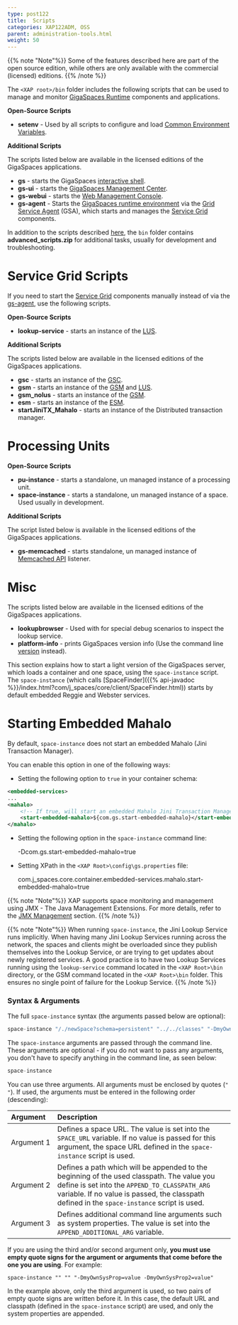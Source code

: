 ```yaml
---
type: post122
title:  Scripts
categories: XAP122ADM, OSS
parent: administration-tools.html
weight: 50
---
```


{{% note "Note"%}}
Some of the features described here are part of the open source edition, while others are only available with the commercial (licensed) editions.
{{% /note %}}

The `<XAP root>/bin` folder includes the following scripts that can be used to manage and monitor [GigaSpaces Runtime](./the-runtime-environment.html) components and applications. 

**Open-Source Scripts**

- **setenv** - Used by all scripts to configure and load [Common Environment Variables]({{%currentjavaurl%}}/common-environment-variables.html).

**Additional Scripts**

The scripts listed below are available in the licensed editions of the GigaSpaces applications.

- **gs** - starts the GigaSpaces [interactive shell](./command-line-interface.html).
- **gs-ui** - starts the [GigaSpaces Management Center](./gigaspaces-management-center.html).
- **gs-webui** - starts the [Web Management Console](./web-management-console.html).
- **gs-agent** - Starts the [GigaSpaces runtime environment](./the-runtime-environment.html) via the [Grid Service Agent](../overview/the-runtime-environment.html#gsa) (GSA), which starts and manages the [Service Grid](../overview/the-runtime-environment.html) components.


In addition to the scripts described [here](./scripts.html), the `bin` folder contains **advanced_scripts.zip** for additional tasks, usually for development and troubleshooting.

# Service Grid Scripts

If you need to start the [Service Grid](../overview/the-runtime-environment.html) components manually instead of via the [gs-agent](../overview/the-runtime-environment.html#gsa), use the following scripts.

**Open-Source Scripts**

- **lookup-service** - starts an instance of the [LUS](../overview/the-runtime-environment.html#lus).

**Additional Scripts**

The scripts listed below are available in the licensed editions of the GigaSpaces applications.

- **gsc** - starts an instance of the [GSC](../overview/the-runtime-environment.html#gsc).
- **gsm** - starts an instance of the [GSM](../overview/the-runtime-environment.html#gsm) and [LUS](../overview/the-runtime-environment.html#lus).
- **gsm_nolus** - starts an instance of the [GSM](../overview/the-runtime-environment.html#gsm).
- **esm** - starts an instance of the [ESM]({{%currentjavaurl%}}/elastic-processing-unit-overview.html).
- **startJiniTX_Mahalo** - starts an instance of the Distributed transaction manager.

# Processing Units

**Open-Source Scripts**

- **pu-instance** - starts a standalone, un managed instance of a processing unit.
- **space-instance** - starts a standalone, un managed instance of a space. Used usually in development.

**Additional Scripts**

The script listed below is available in the licensed editions of the GigaSpaces applications.

- **gs-memcached** - starts standalone, un managed instance of [Memcached API]({{%currentjavaurl%}}/memcached-api.html) listener.

# Misc

The scripts listed below are available in the licensed editions of the GigaSpaces applications.

- **lookupbrowser** - Used with for special debug scenarios to inspect the lookup service.
- **platform-info** - prints GigaSpaces version info (Use the command line [version](./command-line-interface.html) instead).

This section explains how to start a light version of the GigaSpaces server, which loads a container and one space, using the `space-instance` script. The `space-instance` (which calls [SpaceFinder]({{% api-javadoc %}}/index.html?com/j_spaces/core/client/SpaceFinder.html)) starts by default embedded Reggie and Webster services.

# Starting Embedded Mahalo

By default, `space-instance` does not start an embedded Mahalo (Jini Transaction Manager).

You can enable this option in one of the following ways:

- Setting the following option to `true` in your container schema:


```xml
<embedded-services>
...
<mahalo>
	<!-- If true, will start an embedded Mahalo Jini Transaction Manager. Default value: false -->
    <start-embedded-mahalo>${com.gs.start-embedded-mahalo}</start-embedded-mahalo>
</mahalo>
```

- Setting the following option in the `space-instance` command line:

    -Dcom.gs.start-embedded-mahalo=true

- Setting XPath in the `<XAP Root>\config\gs.properties` file:

    com.j_spaces.core.container.embedded-services.mahalo.start-embedded-mahalo=true

{{% note "Note"%}}
XAP supports space monitoring and management using JMX - The Java Management Extensions. For more details, refer to the [JMX Management](./space-jmx-management.html) section.
{{% /note %}}

{{% note "Note"%}}
When running `space-instance`, the Jini Lookup Service runs implicitly. When having many Jini Lookup Services running across the network, the spaces and clients might be overloaded since they publish themselves into the Lookup Service, or are trying to get updates about newly registered services.
A good practice is to have two Lookup Services running using the `lookup-service` command located in the `<XAP Root>\bin` directory, or the GSM command located in the `<XAP Root>\bin` folder. This ensures no single point of failure for the Lookup Service.
{{% /note %}}

### Syntax & Arguments

The full `space-instance` syntax (the arguments passed below are optional):


```java
space-instance "/./newSpace?schema=persistent" "../../classes" "-DmyOwnSysProp=value -DmyOwnSysProp2=value"
```

The `space-instance` arguments are passed through the command line. These arguments are optional - if you do not want to pass any arguments, you don't have to specify anything in the command line, as seen below:


```java
space-instance
```

You can use three arguments. All arguments must be enclosed by quotes (`" "`). If used, the arguments must be entered in the following order (descending):


| Argument | Description |
|:---------|:------------|
| <nobr>Argument 1 <nobr>| Defines a space URL. The value is set into the `SPACE_URL` variable. If no value is passed for this argument, the space URL defined in the `space-instance` script is used. |
| Argument 2 | Defines a path which will be appended to the beginning of the used classpath. The value you define is set into the `APPEND_TO_CLASSPATH_ARG` variable. If no value is passed, the classpath defined in the `space-instance` script is used. |
| Argument 3 | Defines additional command line arguments such as system properties. The value is set into the `APPEND_ADDITIONAL_ARG` variable. |

If you are using the third and/or second argument only, **you must use empty quote signs for the argument or arguments that come before the one you are using**. For example:

    space-instance "" "" "-DmyOwnSysProp=value -DmyOwnSysProp2=value"

In the example above, only the third argument is used, so two pairs of empty quote signs are written before it. In this case, the default URL and classpath (defined in the `space-instance` script) are used, and only the system properties are appended.




